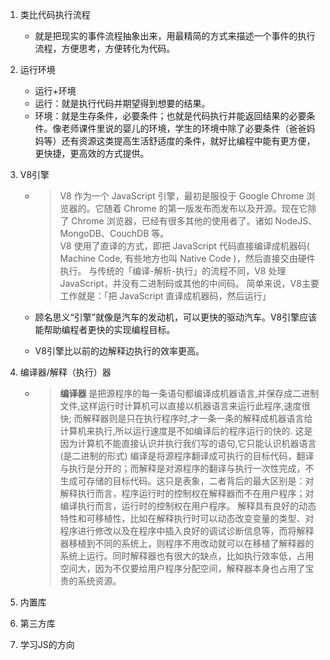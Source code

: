 1. 类比代码执行流程
    + 就是把现实的事件流程抽象出来，用最精简的方式来描述一个事件的执行流程，方便思考，方便转化为代码。
2. 运行环境
    + 运行+环境
    + 运行：就是执行代码并期望得到想要的结果。
    + 环境：就是生存条件，必要条件；也就是代码执行并能返回结果的必要条件。像老师课件里说的婴儿的环境，学生的环境中除了必要条件（爸爸妈妈等）还有资源这类提高生活舒适度的条件，就好比编程中能有更方便，更快捷，更高效的方式提供。
3. V8引擎
    + >V8 作为一个 JavaScript 引擎，最初是服役于 Google Chrome 浏览器的。它随着 Chrome 的第一版发布而发布以及开源。现在它除了 Chrome 浏览器，已经有很多其他的使用者了。诸如 NodeJS、MongoDB、CouchDB 等。  
V8 使用了直译的方式，即把 JavaScript 代码直接编译成机器码( Machine Code, 有些地方也叫 Native Code )，然后直接交由硬件执行。
与传统的「编译-解析-执行」的流程不同，V8 处理 JavaScript，并没有二进制码或其他的中间码。
简单来说，V8主要工作就是：「把 JavaScript 直译成机器码，然后运行」

    + 顾名思义“引擎”就像是汽车的发动机，可以更快的驱动汽车。V8引擎应该能帮助编程者更快的实现编程目标。
    + V8引擎比以前的边解释边执行的效率更高。

4. 编译器/解释（执行）器 
    + > **编译器** 是把源程序的每一条语句都编译成机器语言,并保存成二进制文件,这样运行时计算机可以直接以机器语言来运行此程序,速度很快; 
而解释器则是只在执行程序时,才一条一条的解释成机器语言给计算机来执行,所以运行速度是不如编译后的程序运行的快的. 
这是因为计算机不能直接认识并执行我们写的语句,它只能认识机器语言(是二进制的形式)
编译是将源程序翻译成可执行的目标代码，翻译与执行是分开的；而解释是对源程序的翻译与执行一次性完成，不生成可存储的目标代码。这只是表象，二者背后的最大区别是：对解释执行而言，程序运行时的控制权在解释器而不在用户程序；对编译执行而言，运行时的控制权在用户程序。
解释具有良好的动态特性和可移植性，比如在解释执行时可以动态改变变量的类型、对程序进行修改以及在程序中插入良好的调试诊断信息等，而将解释器移植到不同的系统上，则程序不用改动就可以在移植了解释器的系统上运行。同时解释器也有很大的缺点，比如执行效率低，占用空间大，因为不仅要给用户程序分配空间，解释器本身也占用了宝贵的系统资源。
5. 内置库
6. 第三方库
7. 学习JS的方向
